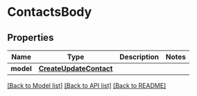 # ContactsBody

## Properties
Name | Type | Description | Notes
------------ | ------------- | ------------- | -------------
**model** | [**CreateUpdateContact**](CreateUpdateContact.md) |  | 

[[Back to Model list]](../README.md#documentation-for-models) [[Back to API list]](../README.md#documentation-for-api-endpoints) [[Back to README]](../README.md)

